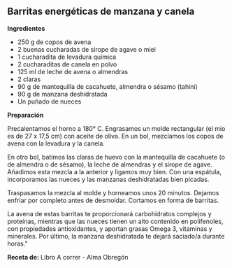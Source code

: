 ## Barritas energéticas de manzana y canela

**Ingredientes**

- 250 g de copos de avena
- 2 buenas cucharadas de sirope de agave o miel
- 1 cucharadita de levadura química
- 2 cucharaditas de canela en polvo
- 125 ml de leche de avena o almendras
- 2 claras
- 90 g de mantequilla de cacahuete, almendra o sésamo (tahini)
- 90 g de manzana deshidratada
- Un puñado de nueces

**Preparación**

Precalentamos el horno a 180° C. Engrasamos un molde rectangular (el mío es de 27 x 17,5 cm) con aceite de oliva. En un bol, mezclamos los copos de avena con la levadura y la canela.

En otro bol, batimos las claras de huevo con la mantequilla de cacahuete (o de almendra o de sésamo), la leche de almendras y el sirope de agave. Añadimos esta mezcla a la anterior y ligamos muy bien. Con una espátula, incorporamos las nueces y las manzanas deshidratadas bien picadas.

Traspasamos la mezcla al molde y horneamos unos 20 minutos. Dejamos enfriar por completo antes de desmoldar. Cortamos en forma de barritas.

La avena de estas barritas te proporcionará carbohidratos complejos y proteínas, mientras que las nueces tienen un alto contenido en polifenoles, con propiedades antioxidantes, y aportan grasas Omega 3, vitaminas y minerales. Por último, la manzana deshidratada te dejará saciado/a durante horas."

**Receta de:** Libro A correr - Alma Obregón